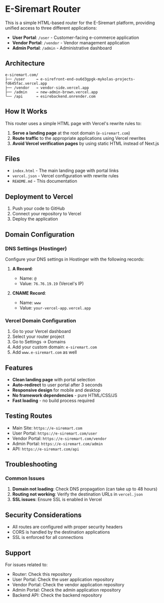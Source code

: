 # E-Siremart Router

This is a simple HTML-based router for the E-Siremart platform, providing unified access to three different applications:

- **User Portal**: `/user` - Customer-facing e-commerce application
- **Vendor Portal**: `/vendor` - Vendor management application  
- **Admin Portal**: `/admin` - Administrative dashboard

## Architecture

```
e-siremart.com/
├── /user     → e-sirefront-end-ou6d3gpgk-mykolas-projects-fd645fac.vercel.app
├── /vendor   → vendor-side.vercel.app
├── /admin    → new-admin-brown.vercel.app
└── /api      → esirebackend.onrender.com
```

## How It Works

This router uses a simple HTML page with Vercel's rewrite rules to:

1. **Serve a landing page** at the root domain (`e-siremart.com`)
2. **Route traffic** to the appropriate applications using Vercel rewrites
3. **Avoid Vercel verification pages** by using static HTML instead of Next.js

## Files

- `index.html` - The main landing page with portal links
- `vercel.json` - Vercel configuration with rewrite rules
- `README.md` - This documentation

## Deployment to Vercel

1. Push your code to GitHub
2. Connect your repository to Vercel
3. Deploy the application

## Domain Configuration

### DNS Settings (Hostinger)

Configure your DNS settings in Hostinger with the following records:

1. **A Record**:
   - Name: `@`
   - Value: `76.76.19.19` (Vercel's IP)

2. **CNAME Record**:
   - Name: `www`
   - Value: `your-vercel-app.vercel.app`

### Vercel Domain Configuration

1. Go to your Vercel dashboard
2. Select your router project
3. Go to Settings → Domains
4. Add your custom domain: `e-siremart.com`
5. Add `www.e-siremart.com` as well

## Features

- **Clean landing page** with portal selection
- **Auto-redirect** to user portal after 3 seconds
- **Responsive design** for mobile and desktop
- **No framework dependencies** - pure HTML/CSS/JS
- **Fast loading** - no build process required

## Testing Routes

- Main Site: `https://e-siremart.com`
- User Portal: `https://e-siremart.com/user`
- Vendor Portal: `https://e-siremart.com/vendor`
- Admin Portal: `https://e-siremart.com/admin`
- API: `https://e-siremart.com/api`

## Troubleshooting

### Common Issues

1. **Domain not loading**: Check DNS propagation (can take up to 48 hours)
2. **Routing not working**: Verify the destination URLs in `vercel.json`
3. **SSL issues**: Ensure SSL is enabled in Vercel

## Security Considerations

- All routes are configured with proper security headers
- CORS is handled by the destination applications
- SSL is enforced for all connections

## Support

For issues related to:
- Router: Check this repository
- User Portal: Check the user application repository
- Vendor Portal: Check the vendor application repository
- Admin Portal: Check the admin application repository
- Backend API: Check the backend repository
